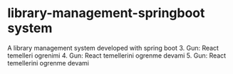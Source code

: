 # library-management-springboot system
A library management system developed with spring boot
3. Gun: React temelleri ogrenimi
4. Gun: React temellerini ogrenme devami
5. Gun: React temellerini ogrenme devami